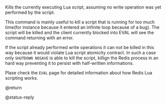 Kills the currently executing Lua script, assuming no write operation was yet performed by the script.

This command is mainly useful to kill a script that is running for too much time(for instance because it entered an infinite loop because of a bug).
The script will be killed and the client currently blocked into EVAL will see the command returning with an error.

If the script already performed write operations it can not be killed in this way because it would violate Lua script atomicity contract. In such a case only `SHUTDOWN NOSAVE` is able to kill the script, killign the Redis process in an hard way preventing it to persist with half-written informations.

Plase check the `EVAL` page for detailed information about how Redis Lua scripting works.

@return

@status-reply
